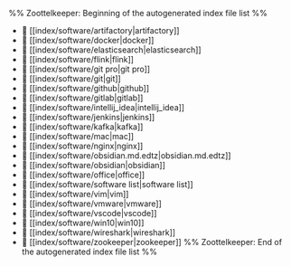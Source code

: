 %% Zoottelkeeper: Beginning of the autogenerated index file list  %%
- 📄 [[index/software/artifactory|artifactory]]
- 📄 [[index/software/docker|docker]]
- 📄 [[index/software/elasticsearch|elasticsearch]]
- 📄 [[index/software/flink|flink]]
- 📄 [[index/software/git pro|git pro]]
- 📄 [[index/software/git|git]]
- 📄 [[index/software/github|github]]
- 📄 [[index/software/gitlab|gitlab]]
- 📄 [[index/software/intellij_idea|intellij_idea]]
- 📄 [[index/software/jenkins|jenkins]]
- 📄 [[index/software/kafka|kafka]]
- 📄 [[index/software/mac|mac]]
- 📄 [[index/software/nginx|nginx]]
- 📄 [[index/software/obsidian.md.edtz|obsidian.md.edtz]]
- 📄 [[index/software/obsidian|obsidian]]
- 📄 [[index/software/office|office]]
- 📄 [[index/software/software list|software list]]
- 📄 [[index/software/vim|vim]]
- 📄 [[index/software/vmware|vmware]]
- 📄 [[index/software/vscode|vscode]]
- 📄 [[index/software/win10|win10]]
- 📄 [[index/software/wireshark|wireshark]]
- 📄 [[index/software/zookeeper|zookeeper]]
%% Zoottelkeeper: End of the autogenerated index file list  %%
